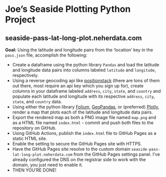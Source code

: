 # Joe’s Seaside Plotting Python Project
## seaside-pass-lat-long-plot.neherdata.com

<b>Goal:</b> Using the latitude and longitude pairs from the ‘location’ key in the `pass.json` file, accomplish the following:

- Create a dataframe using the python library `Pandas` and load the latitude and longitude data pairs into columns labeled `latitude` and `longitude`, respectively. 
- Using a reverse geocoding api like [positionstack](https://positionstack.com/documentation#reverse_geocoding) (there are tons of them out there, most require an api key which you sign up for), create columns in your dataframe labeled `address`, `city`, `state`, and `country` and populate each latitude and longitude with its respective `address`, `city`, `state`, and `country` data.
- Using either the python library [Folium](https://python-visualization.github.io/folium/latest/), [GeoPandas](https://geopandas.org/en/stable/), or (preferred) [Plotly](https://plotly.com/python/), render a map that plots each of the latitude and longitude data pairs.
- Export the rendered map as both a PNG image file named `map.png` and as a HTML file named `index.html` - commit and push both files to the repository on GitHub.
- Using GitHub Actions, publish the `index.html` file to GitHub Pages as a static HTML site.
- Enable the setting to secure the GitHub Pages site with HTTPS.
- Have the GitHub Pages site resolve to the custom domain `seaside-pass-lat-long-plot.neherdata.com` from the GitHub Pages settings panel. I’ve already configured the DNS on the registrar side to work with the domain, you just need to enable it.
- THEN YOU’RE DONE! 